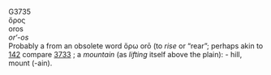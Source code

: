<body>
  <p>G3735<br>  ὄρος  <br> oros  <br><i>or‘-os </i><br>Probably a from an obsolete word   ὄρω    orō   (to <i>rise</i> or “rear”; perhaps akin to <a href="g0142.htm">142</a>  compare <a href="g3733.htm">3733</a> ; a <i>mountain</i> (as <i>lifting</i> itself above the plain): - hill, mount (-ain).<br></p>
 </body>